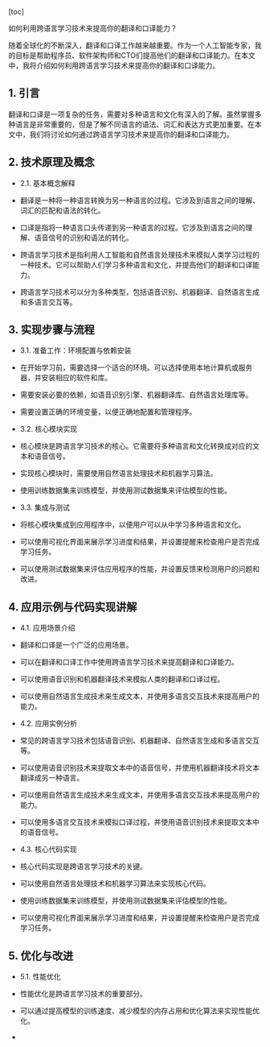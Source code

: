 
[toc]                    
                
                
如何利用跨语言学习技术来提高你的翻译和口译能力？

随着全球化的不断深入，翻译和口译工作越来越重要。作为一个人工智能专家，我的目标是帮助程序员、软件架构师和CTO们提高他们的翻译和口译能力。在本文中，我将介绍如何利用跨语言学习技术来提高你的翻译和口译能力。

## 1. 引言

翻译和口译是一项复杂的任务，需要对多种语言和文化有深入的了解。虽然掌握多种语言是非常重要的，但是了解不同语言的语法、词汇和表达方式更加重要。在本文中，我们将讨论如何通过跨语言学习技术来提高你的翻译和口译能力。

## 2. 技术原理及概念

- 2.1. 基本概念解释

- 翻译是一种将一种语言转换为另一种语言的过程。它涉及到语言之间的理解、词汇的匹配和语法的转化。
- 口译是指将一种语言口头传递到另一种语言的过程。它涉及到语言之间的理解、语音信号的识别和语法的转化。
- 跨语言学习技术是指利用人工智能和自然语言处理技术来模拟人类学习过程的一种技术。它可以帮助人们学习多种语言和文化，并提高他们的翻译和口译能力。
- 跨语言学习技术可以分为多种类型，包括语音识别、机器翻译、自然语言生成和多语言交互等。

## 3. 实现步骤与流程

- 3.1. 准备工作：环境配置与依赖安装

- 在开始学习前，需要选择一个适合的环境。可以选择使用本地计算机或服务器，并安装相应的软件和库。
- 需要安装必要的依赖，如语音识别引擎、机器翻译库、自然语言处理库等。
- 需要设置正确的环境变量，以便正确地配置和管理程序。

- 3.2. 核心模块实现

- 核心模块是跨语言学习技术的核心。它需要将多种语言和文化转换成对应的文本和语音信号。
- 实现核心模块时，需要使用自然语言处理技术和机器学习算法。
- 使用训练数据集来训练模型，并使用测试数据集来评估模型的性能。

- 3.3. 集成与测试

- 将核心模块集成到应用程序中，以便用户可以从中学习多种语言和文化。
- 可以使用可视化界面来展示学习进度和结果，并设置提醒来检查用户是否完成学习任务。
- 可以使用测试数据集来评估应用程序的性能，并设置反馈来检测用户的问题和改进。

## 4. 应用示例与代码实现讲解

- 4.1. 应用场景介绍

- 翻译和口译是一个广泛的应用场景。
- 可以在翻译和口译工作中使用跨语言学习技术来提高翻译和口译能力。
- 可以使用语音识别和机器翻译技术来模拟人类的翻译和口译过程。
- 可以使用自然语言生成技术来生成文本，并使用多语言交互技术来提高用户的能力。

- 4.2. 应用实例分析

- 常见的跨语言学习技术包括语音识别、机器翻译、自然语言生成和多语言交互等。
- 可以使用语音识别技术来提取文本中的语音信号，并使用机器翻译技术将文本翻译成另一种语言。
- 可以使用自然语言生成技术来生成文本，并使用多语言交互技术来提高用户的能力。
- 可以使用多语言交互技术来模拟口译过程，并使用语音识别技术来提取文本中的语音信号。

- 4.3. 核心代码实现

- 核心代码实现是跨语言学习技术的关键。
- 可以使用自然语言处理技术和机器学习算法来实现核心代码。
- 使用训练数据集来训练模型，并使用测试数据集来评估模型的性能。
- 可以使用可视化界面来展示学习进度和结果，并设置提醒来检查用户是否完成学习任务。

## 5. 优化与改进

- 5.1. 性能优化

- 性能优化是跨语言学习技术的重要部分。
- 可以通过提高模型的训练速度、减少模型的内存占用和优化算法来实现性能优化。
-

